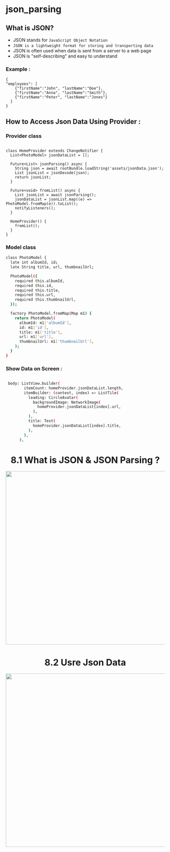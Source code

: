 # json_parsing


## What is JSON?
- JSON stands for ```JavaScript Object Notation```
- ```JSON is a lightweight format for storing and transporting data```
- JSON is often used when data is sent from a server to a web page
- JSON is "self-describing" and easy to understand

### Example :
```
{
"employees": [
    {"firstName":"John", "lastName":"Doe"},
    {"firstName":"Anna", "lastName":"Smith"},
    {"firstName":"Peter", "lastName":"Jones"}
  ]
}
```
## How to Access Json Data Using Provider :
### Provider class

```base

class HomeProvider extends ChangeNotifier {
  List<PhotoModel> jsonDataList = [];

  Future<List> jsonParsing() async {
    String json = await rootBundle.loadString('assets/jsonData.json');
    List jsonList = jsonDecode(json);
    return jsonList;
  }

  Future<void> fromList() async {
    List jsonList = await jsonParsing();
    jsonDataList = jsonList.map((e) => PhotoModel.fromMap(e)).toList();
    notifyListeners();
  }

  HomeProvider() {
    fromList();
  }
}

```

### Model class

```bash
class PhotoModel {
  late int albumId, id;
  late String title, url, thumbnailUrl;

  PhotoModel({
    required this.albumId,
    required this.id,
    required this.title,
    required this.url,
    required this.thumbnailUrl,
  });

  factory PhotoModel.fromMap(Map m1) {
    return PhotoModel(
      albumId: m1['albumId'],
      id: m1['id'],
      title: m1['title'],
      url: m1['url'],
      thumbnailUrl: m1['thumbnailUrl'],
    );
  }
}

```
### Show Data on Screen :

```bash

 body: ListView.builder(
        itemCount: homeProvider.jsonDataList.length,
        itemBuilder: (context, index) => ListTile(
          leading: CircleAvatar(
            backgroundImage: NetworkImage(
              homeProvider.jsonDataList[index].url,
            ),
          ),
          title: Text(
            homeProvider.jsonDataList[index].title,
          ),
        ),
      ),

```

</div>

 <h1 align="center"> 8.1 What is JSON & JSON Parsing ? </h1>

<div align="center">
  <img src="https://github.com/user-attachments/assets/11583ef9-d71c-4302-9f19-5fe87de74388" height ="550">

</div>


</div>

 <h1 align="center"> 8.2 Usre Json Data </h1>

<div align="center">
    
  <img src="https://github.com/user-attachments/assets/0d78106b-f6b8-4912-827c-afad71c568ea" height ="550">

</div>

